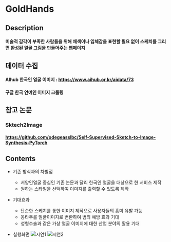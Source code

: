 # GoldHands

## Description
#### 미술적 감각이 부족한 사람들을 위해 채색이나 입체감을 표현할 필요 없이 스케치를 그리면 완성된 얼굴 그림을 만들어주는 웹페이지

## 데이터 수집
#### AIhub 한국인 얼굴 이미지 : https://www.aihub.or.kr/aidata/73
#### 구글 한국 연예인 이미지 크롤링

## 참고 논문
### Sktech2Image
#### https://github.com/odegeasslbc/Self-Supervised-Sketch-to-Image-Synthesis-PyTorch


## Contents

+ 기존 방식과의 차별점
  + 서양인얼굴 중심인 기존 논문과 달리 한국인 얼굴을 대상으로 한 서비스 제작
  + 원하는 스타일을 선택하여 이미지를 출력할 수 있도록 제작


+ 기대효과
  + 단순한 스케치를 통한 이미지 제작으로 사용자들의 흥미 유발 가능
  + 몽타주를 얼굴이미지로 변환하여 범죄 예방 효과 기대
  + 성형수술과 같은 가상 얼굴 이미지에 대한 산업 분야의 활용 기대


+ 실행화면
![시연1](https://user-images.githubusercontent.com/24438668/149650909-98af81ac-5d1f-4f46-940f-a062863f51d8.png)
![시연2](https://user-images.githubusercontent.com/24438668/149650916-cb6d46b9-01cf-4f4e-870e-886cc651a1cf.png)

